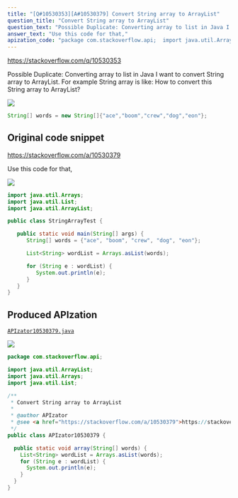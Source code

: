 ```yaml
---
title: "[Q#10530353][A#10530379] Convert String array to ArrayList"
question_title: "Convert String array to ArrayList"
question_text: "Possible Duplicate: Converting array to list in Java I want to convert String array to ArrayList. For example String array is like: How to convert this String array to ArrayList?"
answer_text: "Use this code for that,"
apization_code: "package com.stackoverflow.api;  import java.util.ArrayList; import java.util.Arrays; import java.util.List;  /**  * Convert String array to ArrayList  *  * @author APIzator  * @see <a href=\"https://stackoverflow.com/a/10530379\">https://stackoverflow.com/a/10530379</a>  */ public class APIzator10530379 {    public static void array(String[] words) {     List<String> wordList = Arrays.asList(words);     for (String e : wordList) {       System.out.println(e);     }   } }"
---
```


https://stackoverflow.com/q/10530353

Possible Duplicate:
Converting array to list in Java
I want to convert String array to ArrayList. For example String array is like:
How to convert this String array to ArrayList?


<div class="code-logo"><img src="/stackoverflow.png" /></div>

```java
String[] words = new String[]{"ace","boom","crew","dog","eon"};
```


## Original code snippet

https://stackoverflow.com/a/10530379

Use this code for that,

<div class="code-logo"><img src="/stackoverflow.png" /></div>

```java
import java.util.Arrays;  
import java.util.List;  
import java.util.ArrayList;  

public class StringArrayTest {

   public static void main(String[] args) {  
      String[] words = {"ace", "boom", "crew", "dog", "eon"};  

      List<String> wordList = Arrays.asList(words);  

      for (String e : wordList) {  
         System.out.println(e);  
      }  
   }  
}
```

## Produced APIzation

[`APIzator10530379.java`](https://github.com/pasqualesalza/apization-temp-data/raw/master/search/APIzator10530379.java)

<div class="code-logo"><img src="/apizator.png" /></div>

```java
package com.stackoverflow.api;

import java.util.ArrayList;
import java.util.Arrays;
import java.util.List;

/**
 * Convert String array to ArrayList
 *
 * @author APIzator
 * @see <a href="https://stackoverflow.com/a/10530379">https://stackoverflow.com/a/10530379</a>
 */
public class APIzator10530379 {

  public static void array(String[] words) {
    List<String> wordList = Arrays.asList(words);
    for (String e : wordList) {
      System.out.println(e);
    }
  }
}

```